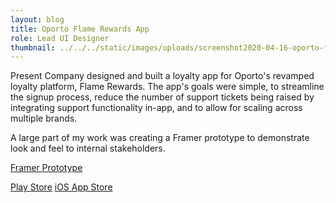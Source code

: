 ```yaml
---
layout: blog
title: Oporto Flame Rewards App
role: Lead UI Designer
thumbnail: ../../../static/images/uploads/screenshot2020-04-16-oporto-flame-rewards-apps-on-google-play.png
---
```

Present Company designed and built a loyalty app for Oporto's revamped loyalty platform, Flame Rewards. The app's goals were simple, to streamline the signup process, reduce the number of support tickets being raised by integrating support functionality in-app, and to allow for scaling across multiple brands.

A large part of my work was creating a Framer prototype to demonstrate look and feel to internal stakeholders.

[Framer Prototype](https://framer.cloud/KggrO)

[Play Store](https://play.google.com/store/apps/details?id=com.gruden.oporto) [iOS App Store](https://itunes.apple.com/au/app/oporto/id920675672?mt=8)